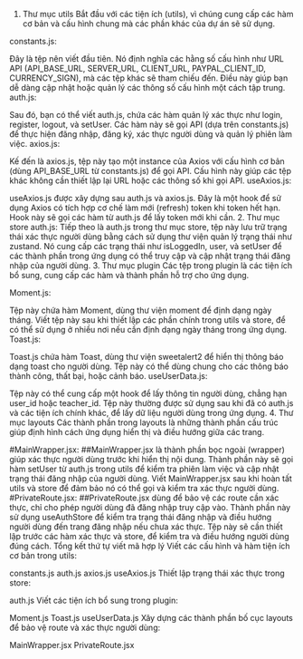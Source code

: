 1. Thư mục utils
Bắt đầu với các tiện ích (utils), vì chúng cung cấp các hàm cơ bản và cấu hình chung mà các phần khác của dự án sẽ sử dụng.

constants.js:

Đây là tệp nên viết đầu tiên. Nó định nghĩa các hằng số cấu hình như URL API (API_BASE_URL, SERVER_URL, CLIENT_URL, PAYPAL_CLIENT_ID, CURRENCY_SIGN), mà các tệp khác sẽ tham chiếu đến. Điều này giúp bạn dễ dàng cập nhật hoặc quản lý các thông số cấu hình một cách tập trung.
auth.js:

Sau đó, bạn có thể viết auth.js, chứa các hàm quản lý xác thực như login, register, logout, và setUser. Các hàm này sẽ gọi API (dựa trên constants.js) để thực hiện đăng nhập, đăng ký, xác thực người dùng và quản lý phiên làm việc.
axios.js:

Kế đến là axios.js, tệp này tạo một instance của Axios với cấu hình cơ bản (dùng API_BASE_URL từ constants.js) để gọi API. Cấu hình này giúp các tệp khác không cần thiết lập lại URL hoặc các thông số khi gọi API.
useAxios.js:

useAxios.js được xây dựng sau auth.js và axios.js. Đây là một hook để sử dụng Axios có tích hợp cơ chế làm mới (refresh) token khi token hết hạn. Hook này sẽ gọi các hàm từ auth.js để lấy token mới khi cần.
2. Thư mục store
auth.js:
Tiếp theo là auth.js trong thư mục store, tệp này lưu trữ trạng thái xác thực người dùng bằng cách sử dụng thư viện quản lý trạng thái như zustand. Nó cung cấp các trạng thái như isLoggedIn, user, và setUser để các thành phần trong ứng dụng có thể truy cập và cập nhật trạng thái đăng nhập của người dùng.
3. Thư mục plugin
Các tệp trong plugin là các tiện ích bổ sung, cung cấp các hàm và thành phần hỗ trợ cho ứng dụng.

Moment.js:

Tệp này chứa hàm Moment, dùng thư viện moment để định dạng ngày tháng. Viết tệp này sau khi thiết lập các phần chính trong utils và store, để có thể sử dụng ở nhiều nơi nếu cần định dạng ngày tháng trong ứng dụng.
Toast.js:

Toast.js chứa hàm Toast, dùng thư viện sweetalert2 để hiển thị thông báo dạng toast cho người dùng. Tệp này có thể dùng chung cho các thông báo thành công, thất bại, hoặc cảnh báo.
useUserData.js:

Tệp này có thể cung cấp một hook để lấy thông tin người dùng, chẳng hạn user_id hoặc teacher_id. Tệp này thường được sử dụng sau khi đã có auth.js và các tiện ích chính khác, để lấy dữ liệu người dùng trong ứng dụng.
4. Thư mục layouts
Các thành phần trong layouts là những thành phần cấu trúc giúp định hình cách ứng dụng hiển thị và điều hướng giữa các trang.

#MainWrapper.jsx:
    ##MainWrapper.jsx là thành phần bọc ngoài (wrapper) giúp xác thực người dùng trước khi hiển thị nội dung. Thành phần này sẽ gọi hàm setUser từ auth.js trong utils để kiểm tra phiên làm việc và cập nhật trạng thái đăng nhập của người dùng. Viết MainWrapper.jsx sau khi hoàn tất utils và store để đảm bảo nó có thể gọi và kiểm tra xác thực người dùng.
#PrivateRoute.jsx:
    ##PrivateRoute.jsx dùng để bảo vệ các route cần xác thực, chỉ cho phép người dùng đã đăng nhập truy cập vào. Thành phần này sử dụng useAuthStore để kiểm tra trạng thái đăng nhập và điều hướng người dùng đến trang đăng nhập nếu chưa xác thực. Tệp này sẽ cần thiết lập trước các hàm xác thực và store, để kiểm tra và điều hướng người dùng đúng cách.
Tổng kết thứ tự viết mã hợp lý
Viết các cấu hình và hàm tiện ích cơ bản trong utils:

constants.js
auth.js
axios.js
useAxios.js
Thiết lập trạng thái xác thực trong store:

auth.js
Viết các tiện ích bổ sung trong plugin:

Moment.js
Toast.js
useUserData.js
Xây dựng các thành phần bố cục layouts để bảo vệ route và xác thực người dùng:

MainWrapper.jsx
PrivateRoute.jsx
